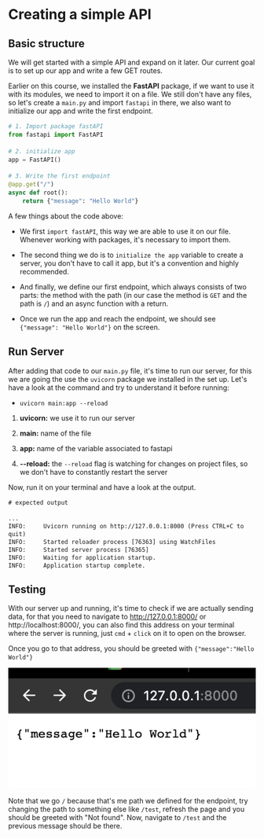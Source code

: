 # Creating a simple API

## Basic structure

We will get started with a simple API and expand on it later. Our current goal is to set up our app and write a few GET routes.

Earlier on this course, we installed the **FastAPI** package, if we want to use it with its modules, we need to import it on a file. We still don't have any files, so let's create a `main.py` and import `fastapi` in there, we also want to initialize our app and write the first endpoint.

```py
# 1. Import package fastAPI
from fastapi import FastAPI

# 2. initialize app
app = FastAPI()

# 3. Write the first endpoint
@app.get("/")
async def root():
    return {"message": "Hello World"}
```

A few things about the code above:

- We first `import fastAPI`, this way we are able to use it on our file. Whenever working with packages, it's necessary to import them.

- The second thing we do is to `initialize the app` variable to create a server, you don't have to call it app, but it's a convention and highly recommended.

- And finally, we define our first endpoint, which always consists of two parts: the method with the path (in our case the method is `GET` and the path is `/`) and an async function with a return.

- Once we run the app and reach the endpoint, we should see `{"message": "Hello World"}` on the screen.

## Run Server

After adding that code to our `main.py` file, it's time to run our server, for this we are going the use the `uvicorn` package we installed in the set up. Let's have a look at the command and try to understand it before running:

- `uvicorn main:app --reload`

1. **uvicorn:** we use it to run our server

2. **main:** name of the file

3. **app:** name of the variable associated to fastapi

4. **--reload:** the `--reload` flag is watching for changes on project files, so we don't have to constantly restart the server

Now, run it on your terminal and have a look at the output.

```shell
# expected output

...
INFO:     Uvicorn running on http://127.0.0.1:8000 (Press CTRL+C to quit)
INFO:     Started reloader process [76363] using WatchFiles
INFO:     Started server process [76365]
INFO:     Waiting for application startup.
INFO:     Application startup complete.
```

## Testing

With our server up and running, it's time to check if we are actually sending data, for that you need to navigate to http://127.0.0.1:8000/ or http://localhost:8000/, you can also find this address on your terminal where the server is running, just `cmd` + `click` on it to open on the browser.

Once you go to that address, you should be greeted with `{"message":"Hello World"}`

<!-- image 1 -->
<img src="../media/1-hello-world.png">

Note that we go `/` because that's me path we defined for the endpoint, try changing the path to something else like `/test`, refresh the page and you should be greeted with "Not found". Now, navigate to `/test` and the previous message should be there.

<!-- http://127.0.0.1:8000/ -->
